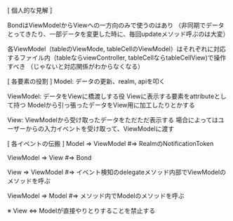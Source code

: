 [ 個人的な見解 ]

BondはViewModelからViewへの一方向のみで使うのはあり
（非同期でデータとってきたり、一部データを変更した時に、毎回updateメソッド呼ぶのは大変）

各ViewModel（tableのViewMode, tableCellのViewModel）はそれぞれに対応するファイル内（tableならviewController, tableCellならtableCellView)で操作すべき
（じゃないと対応関係がわからなくなる）

[ 各要素の役割 ]
Model:
 データの更新、realm, apiを叩く

ViewModel:
 データをViewに橋渡しする役
 Viewに表示する要素をattributeとして持つ
 Modelから引っ張ったデータをView用に加工したりとかする

View:
 ViewModelから受け取ったデータをただただ表示する
 場合によってはユーザーからの入力イベントを受け取って、ViewModelに渡す

[ 各イベントの伝搬 ]
Model => ViewModel
 #=> RealmのNotificationToken

ViewModel => View
 #=> Bond

View => ViewModel
 #=> イベント検知のdelegateメソッド内部でViewModelのメソッドを呼ぶ

ViewModel => Model
 #=> メソッド内でModelのメソッドを呼ぶ

※ View <=> Modelが直接やりとりすることを禁止する
